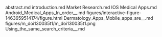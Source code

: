 abstract.md
introduction.md
Market Research.md
IOS Medical Apps.md
Android_Medical_Apps_In_order__.md
figures/interactive-figure-1463659514174/figure.html
Dermatology_Apps_Mobile_apps_are__.md
figures/m_doi130035t1/m_doi130035t1.png
Using_the_same_search_criteria__.md
